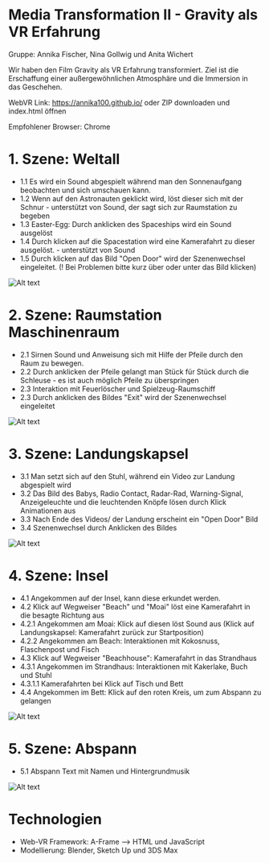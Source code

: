 # Media Transformation II - Gravity als VR Erfahrung
Gruppe: Annika Fischer, Nina Gollwig und Anita Wichert


Wir haben den Film Gravity als VR Erfahrung transformiert. Ziel ist die Erschaffung einer außergewöhnlichen Atmosphäre und die Immersion in das Geschehen.

WebVR Link: https://annika100.github.io/ oder ZIP downloaden und index.html öffnen

Empfohlener Browser: Chrome

# 1. Szene: Weltall
  - 1.1 Es wird ein Sound abgespielt während man den Sonnenaufgang beobachten und sich umschauen kann.
  - 1.2 Wenn auf den Astronauten geklickt wird, löst dieser sich mit der Schnur - unterstützt von Sound, der sagt sich zur Raumstation zu begeben 
  - 1.3 Easter-Egg: Durch anklicken des Spaceships wird ein Sound ausgelöst
  - 1.4 Durch klicken auf die Spacestation wird eine Kamerafahrt zu dieser ausgelöst. - unterstützt von Sound 
  - 1.5 Durch klicken auf das Bild "Open Door" wird der Szenenwechsel eingeleitet. (! Bei Problemen bitte kurz über oder unter das Bild klicken)
  
  ![Alt text](screenshots/space.jpg?raw=true "space")
   
# 2. Szene: Raumstation Maschinenraum
  - 2.1 Sirnen Sound und Anweisung sich mit Hilfe der Pfeile durch den Raum zu bewegen. 
  - 2.2 Durch anklicken der Pfeile gelangt man Stück für Stück durch die Schleuse - es ist auch möglich Pfeile zu überspringen
  - 2.3 Interaktion mit Feuerlöscher und Spielzeug-Raumschiff
  - 2.3 Durch anklicken des Bildes "Exit" wird der Szenenwechsel eingeleitet
  
  ![Alt text](screenshots/spaceship.jpg?raw=true "spacestation")
  
# 3. Szene: Landungskapsel
  - 3.1 Man setzt sich auf den Stuhl, während ein Video zur Landung abgespielt wird
  - 3.2 Das Bild des Babys, Radio Contact, Radar-Rad, Warning-Signal, Anzeigeleuchte und die leuchtenden Knöpfe lösen durch Klick Animationen aus
  - 3.3 Nach Ende des Videos/ der Landung erscheint ein "Open Door" Bild
  - 3.4 Szenenwechsel durch Anklicken des Bildes
  
  ![Alt text](screenshots/capsule.jpg?raw=true "capsule")

# 4. Szene: Insel
  - 4.1 Angekommen auf der Insel, kann diese erkundet werden.
  - 4.2 Klick auf Wegweiser "Beach" und "Moai" löst eine Kamerafahrt in die besagte Richtung aus
  - 4.2.1 Angekommen am Moai: Klick auf diesen löst Sound aus (Klick auf Landungskapsel: Kamerafahrt zurück zur Startposition)
  - 4.2.2 Angekommen am Beach: Interaktionen mit Kokosnuss, Flaschenpost und Fisch
  - 4.3 Klick auf Wegweiser "Beachhouse": Kamerafahrt in das Strandhaus
  - 4.3.1 Angekommen im Strandhaus: Interaktionen mit Kakerlake, Buch und Stuhl
  - 4.3.1.1 Kamerafahrten bei Klick auf Tisch und Bett
  - 4.4 Angekommen im Bett: Klick auf den roten Kreis, um zum Abspann zu gelangen
  
  ![Alt text](screenshots/island.jpg?raw=true "island")
  
# 5. Szene: Abspann
  - 5.1 Abspann Text mit Namen und Hintergrundmusik
  
  ![Alt text](screenshots/credits.jpg?raw=true "credits")

# Technologien
- Web-VR Framework: A-Frame --> HTML und JavaScript
- Modellierung: Blender, Sketch Up und 3DS Max
